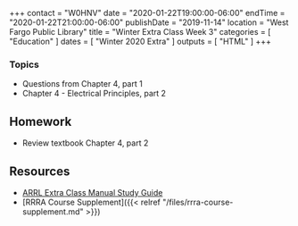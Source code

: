 +++
contact = "W0HNV"
date = "2020-01-22T19:00:00-06:00"
endTime = "2020-01-22T21:00:00-06:00"
publishDate = "2019-11-14"
location = "West Fargo Public Library"
title = "Winter Extra Class Week 3"
categories = [ "Education" ]
dates = [ "Winter 2020 Extra" ]
outputs = [ "HTML" ]
+++

### Topics

* Questions from Chapter 4, part 1
* Chapter 4 - Electrical Principles, part 2

## Homework

* Review textbook Chapter 4, part 2

## Resources

* [ARRL Extra Class Manual Study Guide](http://www.arrl.org/files/file/Extra%20Class%20License%20Manual/ECLM%2011th%20edition/ECLM%202016%20Studyguide.pdf)
* [RRRA Course Supplement]({{< relref "/files/rrra-course-supplement.md" >}})
